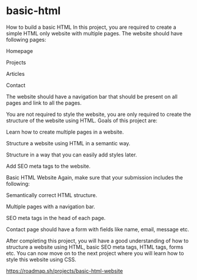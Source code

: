 # basic-html
How to build a basic HTML
In this project, you are required to create a simple HTML only website with multiple pages. The website should have following pages:

Homepage

Projects

Articles

Contact

The website should have a navigation bar that should be present on all pages and link to all the pages.

You are not required to style the website, you are only required to create the structure of the website using HTML. Goals of this project are:

Learn how to create multiple pages in a website.

Structure a website using HTML in a semantic way.

Structure in a way that you can easily add styles later.

Add SEO meta tags to the website.

Basic HTML Website
Again, make sure that your submission includes the following:

Semantically correct HTML structure.

Multiple pages with a navigation bar.

SEO meta tags in the head of each page.

Contact page should have a form with fields like name, email, message etc.

After completing this project, you will have a good understanding of how to structure a website using HTML, basic SEO meta tags, HTML tags, forms etc. You can now move on to the next project where you will learn how to style this website using CSS.

https://roadmap.sh/projects/basic-html-website
